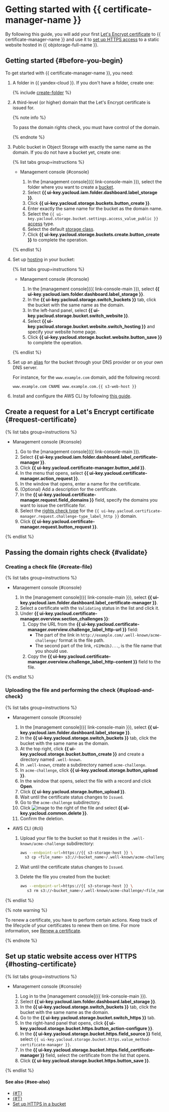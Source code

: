 # Getting started with {{ certificate-manager-name }}

By following this guide, you will add your first [Let's Encrypt certificate](../concepts/managed-certificate.md) to {{ certificate-manager-name }} and use it to [set up HTTPS access](../../storage/operations/hosting/certificate.md) to a static website hosted in {{ objstorage-full-name }}.

## Getting started {#before-you-begin}

To get started with {{ certificate-manager-name }}, you need:

1. A folder in {{ yandex-cloud }}. If you don't have a folder, create one:

   {% include [create-folder](../../_includes/create-folder.md) %}

1. A third-level (or higher) domain that the Let's Encrypt certificate is issued for.

   {% note info %}

   To pass the domain rights check, you must have control of the domain.

   {% endnote %}

1. Public bucket in Object Storage with exactly the same name as the domain. If you do not have a bucket yet, create one:

   {% list tabs group=instructions %}

   - Management console {#console}

      1. In the [management console]({{ link-console-main }}), select the folder where you want to create a [bucket](../../storage/concepts/bucket.md).
      1. Select **{{ ui-key.yacloud.iam.folder.dashboard.label_storage }}**.
      1. Click **{{ ui-key.yacloud.storage.buckets.button_create }}**.
      1. Enter exactly the same name for the bucket as the domain name.
      1. Select the `{{ ui-key.yacloud.storage.bucket.settings.access_value_public }}` [access](../../storage/concepts/bucket.md#bucket-access) type.
      1. Select the default [storage class](../../storage/concepts/storage-class.md).
      1. Click **{{ ui-key.yacloud.storage.buckets.create.button_create }}** to complete the operation.

   {% endlist %}

1. Set up [hosting](../../storage/operations/hosting/setup.md) in your bucket:

   {% list tabs group=instructions %}

   - Management console {#console}

      1. In the [management console]({{ link-console-main }}), select **{{ ui-key.yacloud.iam.folder.dashboard.label_storage }}**.
      1. In the **{{ ui-key.yacloud.storage.switch_buckets }}** tab, click the bucket with the same name as the domain.
      1. In the left-hand panel, select **{{ ui-key.yacloud.storage.bucket.switch_website }}**.
      1. Select **{{ ui-key.yacloud.storage.bucket.website.switch_hosting }}** and specify your website home page.
      1. Click **{{ ui-key.yacloud.storage.bucket.website.button_save }}** to complete the operation.

   {% endlist %}

1. Set up an [alias](../../storage/operations/hosting/own-domain.md) for the bucket through your DNS provider or on your own DNS server.

   For instance, for the `www.example.com` domain, add the following record:

   ```
   www.example.com CNAME www.example.com.{{ s3-web-host }}
   ```

1. Install and configure the AWS CLI by following [this guide](../../storage/tools/aws-cli.md#before-you-begin).

## Create a request for a Let's Encrypt certificate {#request-certificate}

{% list tabs group=instructions %}

- Management console {#console}

   1. Go to the [management console]({{ link-console-main }}).
   1. Select **{{ ui-key.yacloud.iam.folder.dashboard.label_certificate-manager }}**.
   1. Click **{{ ui-key.yacloud.certificate-manager.button_add }}**.
   1. In the menu that opens, select **{{ ui-key.yacloud.certificate-manager.action_request }}**.
   1. In the window that opens, enter a name for the certificate.
   1. (Optional) Add a description for the certificate.
   1. In the **{{ ui-key.yacloud.certificate-manager.request.field_domains }}** field, specify the domains you want to issue the certificate for.
   1. Select the [rights check type](../concepts/challenges.md) for the `{{ ui-key.yacloud.certificate-manager.request.challenge-type_label_http }}` domain.
   1. Click **{{ ui-key.yacloud.certificate-manager.request.button_request }}**.

{% endlist %}

## Passing the domain rights check {#validate}

### Creating a check file {#create-file}

{% list tabs group=instructions %}

- Management console {#console}

   1. In the [management console]({{ link-console-main }}), select **{{ ui-key.yacloud.iam.folder.dashboard.label_certificate-manager }}**.
   1. Select a certificate with the `Validating` status in the list and click it.
   1. Under **{{ ui-key.yacloud.certificate-manager.overview.section_challenges }}**:
      1. Copy the URL from the **{{ ui-key.yacloud.certificate-manager.overview.challenge_label_http-url }}** field:
         * The part of the link in `http://example.com/.well-known/acme-challenge/` format is the file path.
         * The second part of the link, `rG1Mm1bJ...`, is the file name that you should use.
      1. Copy the **{{ ui-key.yacloud.certificate-manager.overview.challenge_label_http-content }}** field to the file.

{% endlist %}

### Uploading the file and performing the check {#upload-and-check}

{% list tabs group=instructions %}

- Management console {#console}

   1. In the [management console]({{ link-console-main }}), select **{{ ui-key.yacloud.iam.folder.dashboard.label_storage }}**.
   1. In the **{{ ui-key.yacloud.storage.switch_buckets }}** tab, click the bucket with the same name as the domain.
   1. At the top right, click **{{ ui-key.yacloud.storage.bucket.button_create }}** and create a directory named `.well-known`.
   1. In `.well-known`, create a subdirectory named `acme-challenge`.
   1. In `acme-challenge`, click **{{ ui-key.yacloud.storage.button_upload }}**.
   1. In the window that opens, select the file with a record and click **Open**.
   1. Click **{{ ui-key.yacloud.storage.button_upload }}**.
   1. Wait until the certificate status changes to `Issued`.
   1. Go to the `acme-challenge` subdirectory.
   1. Click ![image](../../_assets/options.svg) to the right of the file and select **{{ ui-key.yacloud.common.delete }}**.
   1. Confirm the deletion.

- AWS CLI {#cli}

   1. Upload your file to the bucket so that it resides in the `.well-known/acme-challenge` subdirectory:

      ```bash
      aws --endpoint-url=https://{{ s3-storage-host }} \
        s3 cp <file_name> s3://<bucket_name>/.well-known/acme-challenge/<file_name>
      ```

   1. Wait until the certificate status changes to `Issued`.
   1. Delete the file you created from the bucket:

      ```bash
      aws --endpoint-url=https://{{ s3-storage-host }} \
         s3 rm s3://<bucket_name>/.well-known/acme-challenge/<file_name>
      ```

{% endlist %}

{% note warning %}

To renew a certificate, you have to perform certain actions. Keep track of the lifecycle of your certificates to renew them on time. For more information, see [Renew a certificate](../concepts/managed-certificate.md#renew).

{% endnote %}

## Set up static website access over HTTPS {#hosting-certificate}

{% list tabs group=instructions %}

- Management console {#console}

   1. Log in to the [management console]({{ link-console-main }}).
   1. Select **{{ ui-key.yacloud.iam.folder.dashboard.label_storage }}**.
   1. In the **{{ ui-key.yacloud.storage.switch_buckets }}** tab, click the bucket with the same name as the domain.
   1. Go to the **{{ ui-key.yacloud.storage.bucket.switch_https }}** tab.
   1. In the right-hand panel that opens, click **{{ ui-key.yacloud.storage.bucket.https.button_action-configure }}**.
   1. In the **{{ ui-key.yacloud.storage.bucket.https.field_source }}** field, select `{{ ui-key.yacloud.storage.bucket.https.value_method-certificate-manager }}`.
   1. In the **{{ ui-key.yacloud.storage.bucket.https.field_certificate-manager }}** field, select the certificate from the list that opens.
   1. Click **{{ ui-key.yacloud.storage.bucket.https.button_save }}**.

{% endlist %}


#### See also {#see-also}

- [{#T}](../concepts/managed-certificate.md)
- [{#T}](../concepts/challenges.md)
- [Set up HTTPS in a bucket](../../storage/operations/hosting/certificate.md)
